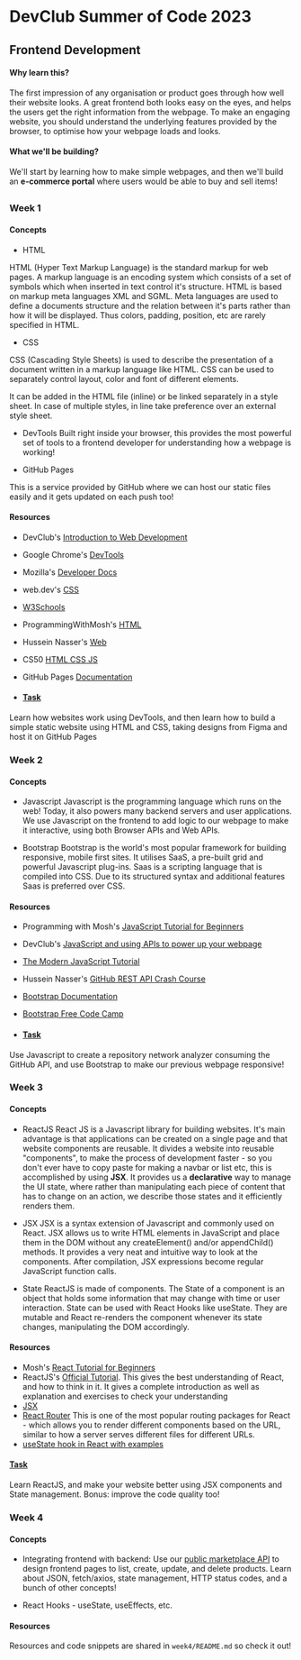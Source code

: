 # DevClub Summer of Code 2023

## Frontend Development

#### Why learn this?

The first impression of any organisation or product goes through how well their website looks. A great frontend both looks easy on the eyes, and helps the users get the right information from the webpage. To make an engaging website, you should understand the underlying features provided by the browser, to optimise how your webpage loads and looks.

#### What we'll be building?

We'll start by learning how to make simple webpages, and then we'll build an **e-commerce portal** where users would be able to buy and sell items!

##

### Week 1
#### Concepts
- HTML

HTML (Hyper Text Markup Language) is the standard markup for web pages. A markup language is an encoding system which consists of a set of symbols which when inserted in text control it's structure. HTML is based on markup meta languages XML and SGML. Meta languages are used to define a documents structure and the relation between it's parts rather than how it will be displayed. Thus colors, padding, position, etc are rarely specified in HTML. 

- CSS

CSS (Cascading Style Sheets) is used to describe the presentation of a document written in a markup language like HTML. CSS can be used to separately control layout, color and font of different elements. 

It can be added in the HTML file (inline) or be linked separately in a style sheet. 
In case of multiple styles, in line take preference over an external style sheet. 

- DevTools
Built right inside your browser, this provides the most powerful set of tools to a frontend developer for understanding how a webpage is working!

- GitHub Pages

This is a service provided by GitHub where we can host our static files easily and it gets updated on each push too!


#### Resources

- DevClub's [Introduction to Web Development](https://www.youtube.com/watch?v=NeA-qRb7xNo)
- Google Chrome's [DevTools](https://developer.chrome.com/docs/devtools/overview/) 
- Mozilla's [Developer Docs](https://developer.mozilla.org/en-US/docs/Learn)
- web.dev's [CSS](https://web.dev/learn/css/)
- [W3Schools](https://www.w3schools.com/)
- ProgrammingWithMosh's [HTML](https://www.youtube.com/watch?v=qz0aGYrrlhU)
- Hussein Nasser's [Web](https://www.youtube.com/watch?v=dh406O2v_1c)
- CS50 [HTML CSS JS](https://www.youtube.com/watch?v=2VauFS071pg)
- GitHub Pages [Documentation](https://docs.github.com/en/pages)

- #### [Task](week1) 
Learn how websites work using DevTools, and then learn how to build a simple static website using HTML and CSS, taking designs from Figma and host it on GitHub Pages

### Week 2 
#### Concepts 
- Javascript
Javascript is the programming language which runs on the web! Today, it also powers many backend servers and user applications. We use Javascript on the frontend to add logic to our webpage to make it interactive, using both Browser APIs and Web APIs.

- Bootstrap 
Bootstrap is the world's most popular framework for building responsive, mobile first sites. It utilises SaaS, a pre-built grid and powerful Javascript plug-ins. Saas is a scripting language that is compiled into CSS. Due to its structured syntax and additional features Saas is preferred over CSS. 

#### Resources 
- Programming with Mosh's [JavaScript Tutorial for Beginners](https://www.youtube.com/watch?v=W6NZfCO5SIk)
- DevClub's [JavaScript and using APIs to power up your webpage](https://www.youtube.com/watch?v=gC4X0ZRiJo4)
- [The Modern JavaScript Tutorial](https://javascript.info/)
- Hussein Nasser's [GitHub REST API Crash Course](https://www.youtube.com/watch?v=5QlE6o-iYcE)
- [Bootstrap Documentation](https://getbootstrap.com/docs/4.3/getting-started/introduction/#quick-start)
- [Bootstrap Free Code Camp](https://youtube.com/watch?v=-qfEOE4vtxE&feature=share8)

- #### [Task](week2) 
Use Javascript to create a repository network analyzer consuming the GitHub API, and use Bootstrap to make our previous webpage responsive!


### Week 3

#### Concepts

- ReactJS
React JS is a Javascript library for building websites. It's main advantage is that applications can be created on a single page and that website components are reusable. It divides a website into reusable "components", to make the process of development faster - so you don't ever have to copy paste for making a navbar or list etc, this is accomplished by using **JSX**. It provides us a **declarative** way to manage the UI state, where rather than manipulating each piece of content that has to change on an action, we describe those states and it efficiently renders them.

- JSX
JSX is a syntax extension of Javascript and commonly used on React. JSX allows us to write HTML elements in JavaScript and place them in the DOM without any createElement() and/or appendChild() methods. It provides a very neat and intuitive way to look at the components. After compilation, JSX expressions become regular JavaScript function calls.

- State
ReactJS is made of components. The State of a component is an object that holds some information that may change with time or user interaction. State can be used with React Hooks like useState. They are mutable and React re-renders the component whenever its state changes, manipulating the DOM accordingly.

#### Resources
- Mosh's [React Tutorial for Beginners](https://www.youtube.com/watch?v=SqcY0GlETPk)
- ReactJS's [Official Tutorial](https://react.dev/learn). This gives the best understanding of React, and how to think in it. It gives a complete introduction as well as explanation and exercises to check your understanding
- [JSX](https://legacy.reactjs.org/docs/introducing-jsx.html)
- [React Router](https://reactrouter.com/en/main) This is one of the most popular routing packages for React - which allows you to render different components based on the URL, similar to how a server serves different files for different URLs.
- [useState hook in React with examples](https://www.w3schools.com/react/react_usestate.asp)

#### [Task](week3)
Learn ReactJS, and make your website better using JSX components and State management. Bonus: improve the code quality too!

### Week 4

#### Concepts 

- Integrating frontend with backend: Use our [public marketplace API][1] to design frontend pages to list, create, update, and delete products. Learn about JSON, fetch/axios, state management, HTTP status codes, and a bunch of other concepts!   

- React Hooks - useState, useEffects, etc. 

#### Resources  

Resources and code snippets are shared in `week4/README.md` so check it out!      

[0]: https://developer.mozilla.org/en-US/docs/Web/API/WebSockets_API
[1]: https://marketplace-1-b3203472.deta.app/docs#/
[3]: https://pypi.org/project/python-socketio/
[6]: https://socket.io/docs/v3/rooms/


